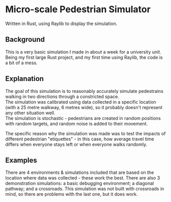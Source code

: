 # Micro-scale Pedestrian Simulator
Written in Rust, using Raylib to display the simulation.

## Background
This is a very basic simulation I made in about a week for a university unit.  
Being my first large Rust project, and my first time using Raylib, the code is a bit of a mess.

## Explanation
The goal of this simulation is to reasonably accurately simulate pedestrains walking in two directions through a constricted space.  
The simulation was calibrated using data collected in a specific location (with a 25 metre walkway, 6 metres wide), so it probably doesn't represent any other situation well.  
The simulation is stochastic - pedestrians are created in random positions with random targets, and random noise is added to their movement.

The specific reason why the simulation was made was to test the impacts of different pedestrian "etiquettes" - in this case, how average travel time differs when everyone stays left or when everyone walks randomly.

## Examples
There are 4 environments & simulations included that are based on the location where data was collected - these work the best.
There are also 3 demonstration simulations: a basic debugging environment; a diagonal pathway; and a crossroads. This simulation was not built with crossroads in mind, so there are problems with the last one, but it does work.
